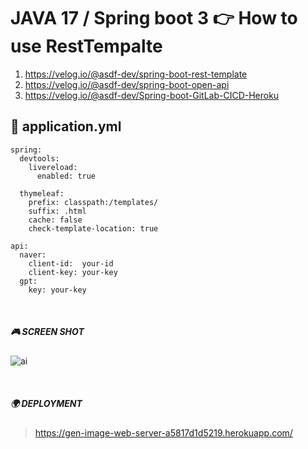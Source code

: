 # JAVA 17 / Spring boot 3 👉 How to use RestTempalte

 1. https://velog.io/@asdf-dev/spring-boot-rest-template
 2. https://velog.io/@asdf-dev/spring-boot-open-api
 3. https://velog.io/@asdf-dev/Spring-boot-GitLab-CICD-Heroku

## 📌 application.yml 

```
spring:
  devtools:
    livereload:
      enabled: true

  thymeleaf:
    prefix: classpath:/templates/
    suffix: .html
    cache: false
    check-template-location: true

api:
  naver:
    client-id:  your-id
    client-key: your-key
  gpt:
    key: your-key
```

<br>

##### 🎮 SCREEN SHOT
![ai](https://github.com/user-attachments/assets/55c8d6f7-e85f-45e6-9274-a75295fd7cd2)

<br>

##### 🌍 DEPLOYMENT
> https://gen-image-web-server-a5817d1d5219.herokuapp.com/
